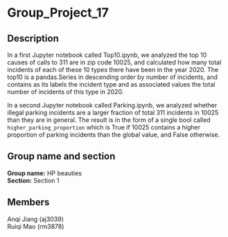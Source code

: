 # Group_Project_17
## Description
In a first Jupyter notebook called Top10.ipynb, we analyzed the top 10 causes of calls to 311 are in zip code 10025, and calculated how many total incidents of each of these 10 types there have been in the year 2020. The top10 is a pandas.Series in descending order by number of incidents, and contains as its labels the incident type and as associated values the total number of incidents of this type in 2020.

In a second Jupyter notebook called Parking.ipynb, we analyzed whether illegal parking incidents are a larger fraction of total 311 incidents in 10025 than they are in general. The result is in the form of a single bool called `higher_parking_proportion` which is True if 10025 contains a higher proportion of parking incidents than the global value, and False otherwise. 

## Group name and section
**Group name:** HP beauties  
**Section:** Section 1

## Members
Anqi Jiang (aj3039)  
Ruiqi Mao (rm3878)

